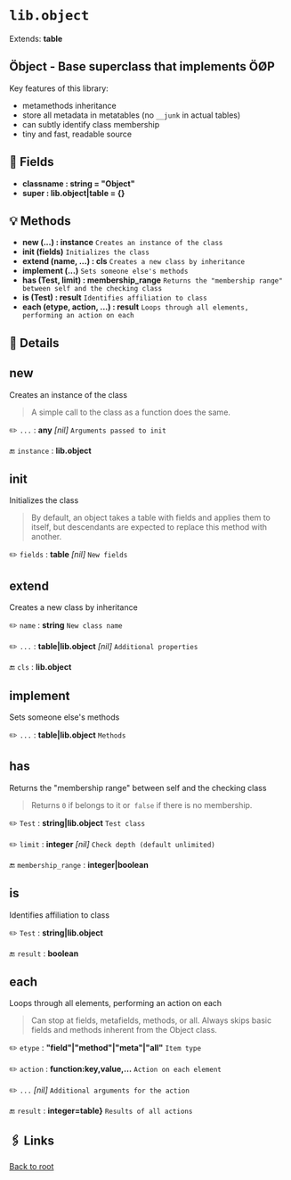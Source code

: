 # `lib.object`

Extends: **table**

## Öbject - Base superclass that implements ÖØP

Key features of this library:
+ metamethods inheritance
+ store all metadata in metatables (no `__junk` in actual tables)
+ can subtly identify class membership
+ tiny and fast, readable source

## 📜 Fields

+ **classname : string = "Object"**
+ **super : lib.object|table = {}**

## 💡 Methods

+ **new (...) : instance**
  `Creates an instance of the class`
+ **init (fields)**
  `Initializes the class`
+ **extend (name, ...) : cls**
  `Creates a new class by inheritance`
+ **implement (...)**
  `Sets someone else's methods`
+ **has (Test, limit) : membership_range**
  `Returns the "membership range" between self and the checking class`
+ **is (Test) : result**
  `Identifies affiliation to class`
+ **each (etype, action, ...) : result**
  `Loops through all elements, performing an action on each`

## 🧩 Details

## new

Creates an instance of the class

> A simple call to the class as a function does the same.

✏️ `...` : **any** _[nil]_
`Arguments passed to init`

🔚 `instance` : **lib.object**

## init

Initializes the class

> By default, an object takes a table with fields and applies them to itself,
> but descendants are expected to replace this method with another.

✏️ `fields` : **table** _[nil]_
`New fields`

## extend

Creates a new class by inheritance

✏️ `name` : **string**
`New class name`

✏️ `...` : **table|lib.object** _[nil]_
`Additional properties`

🔚 `cls` : **lib.object**

## implement

Sets someone else's methods

✏️ `...` : **table|lib.object**
`Methods`

## has

Returns the "membership range" between self and the checking class

> Returns `0` if belongs to it or` false` if there is no membership.

✏️ `Test` : **string|lib.object**
`Test class`

✏️ `limit` : **integer** _[nil]_
`Check depth (default unlimited)`

🔚 `membership_range` : **integer|boolean**

## is

Identifies affiliation to class

✏️ `Test` : **string|lib.object**

🔚 `result` : **boolean**

## each

Loops through all elements, performing an action on each

> Can stop at fields, metafields, methods, or all.
> Always skips basic fields and methods inherent from the Object class.

✏️ `etype` : **"field"|"method"|"meta"|"all"**
`Item type`

✏️ `action` : **function:key,value,...**
`Action on each element`

✏️ `...` _[nil]_
`Additional arguments for the action`

🔚 `result` : **integer=table}**
`Results of all actions`

## 🖇️ Links

[Back to root](../doc/readme.md)
